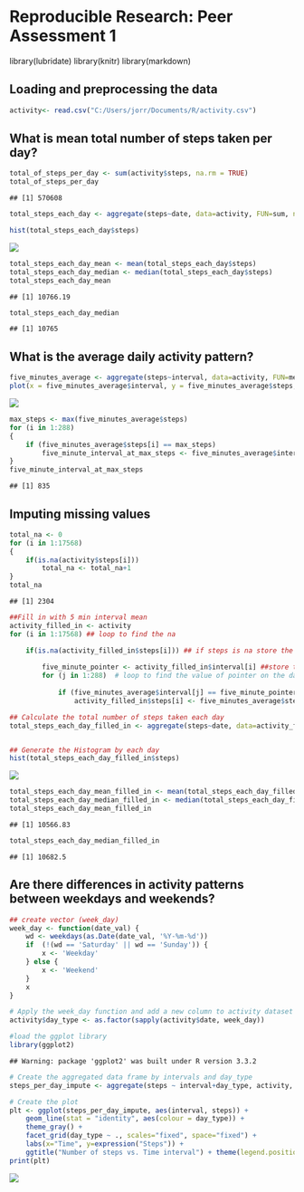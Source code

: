 # Reproducible Research: Peer Assessment 1

library(lubridate)
library(knitr)
library(markdown)

## Loading and preprocessing the data


```r
activity<- read.csv("C:/Users/jorr/Documents/R/activity.csv")
```


## What is mean total number of steps taken per day?

```r
total_of_steps_per_day <- sum(activity$steps, na.rm = TRUE)
total_of_steps_per_day 
```

```
## [1] 570608
```

```r
total_steps_each_day <- aggregate(steps~date, data=activity, FUN=sum, na.rm=TRUE)
```



```r
hist(total_steps_each_day$steps)
```

![](PA1_template_files/figure-html/unnamed-chunk-3-1.png)<!-- -->

```r
total_steps_each_day_mean <- mean(total_steps_each_day$steps)
total_steps_each_day_median <- median(total_steps_each_day$steps)
total_steps_each_day_mean
```

```
## [1] 10766.19
```

```r
total_steps_each_day_median 
```

```
## [1] 10765
```


## What is the average daily activity pattern?

```r
five_minutes_average <- aggregate(steps~interval, data=activity, FUN=mean, na.rm=TRUE)
plot(x = five_minutes_average$interval, y = five_minutes_average$steps, type = "l") 
```

![](PA1_template_files/figure-html/unnamed-chunk-4-1.png)<!-- -->

```r
max_steps <- max(five_minutes_average$steps)
for (i in 1:288) 
{
    if (five_minutes_average$steps[i] == max_steps)
        five_minute_interval_at_max_steps <- five_minutes_average$interval[i]
}
five_minute_interval_at_max_steps
```

```
## [1] 835
```



## Imputing missing values

```r
total_na <- 0
for (i in 1:17568)
{
    if(is.na(activity$steps[i])) 
        total_na <- total_na+1 
}
total_na
```

```
## [1] 2304
```





```r
##Fill in with 5 min interval mean
activity_filled_in <- activity
for (i in 1:17568) ## loop to find the na

    if(is.na(activity_filled_in$steps[i])) ## if steps is na store the pointer 
     
        five_minute_pointer <- activity_filled_in$interval[i] ##store the value of pointer to find the mean on five minute interval
        for (j in 1:288)  # loop to find the value of pointer on the data frame of five minute interval
        
            if (five_minutes_average$interval[j] == five_minute_pointer) ## finding the value of mean of five minute interval data frame
                activity_filled_in$steps[i] <- five_minutes_average$steps[j] ## replacing the na by the mean in that fime minute interval 
```



```r
## Calculate the total number of steps taken each day
total_steps_each_day_filled_in <- aggregate(steps~date, data=activity_filled_in, FUN=sum, na.rm=TRUE)


## Generate the Histogram by each day
hist(total_steps_each_day_filled_in$steps)
```

![](PA1_template_files/figure-html/unnamed-chunk-7-1.png)<!-- -->

```r
total_steps_each_day_mean_filled_in <- mean(total_steps_each_day_filled_in$steps)
total_steps_each_day_median_filled_in <- median(total_steps_each_day_filled_in$steps)
total_steps_each_day_mean_filled_in
```

```
## [1] 10566.83
```

```r
total_steps_each_day_median_filled_in
```

```
## [1] 10682.5
```



## Are there differences in activity patterns between weekdays and weekends?

 

```r
## create vector (week_day) 
week_day <- function(date_val) {
    wd <- weekdays(as.Date(date_val, '%Y-%m-%d'))
    if  (!(wd == 'Saturday' || wd == 'Sunday')) {
        x <- 'Weekday'
    } else {
        x <- 'Weekend'
    }
    x
}

# Apply the week_day function and add a new column to activity dataset
activity$day_type <- as.factor(sapply(activity$date, week_day))

#load the ggplot library
library(ggplot2)
```

```
## Warning: package 'ggplot2' was built under R version 3.3.2
```

```r
# Create the aggregated data frame by intervals and day_type
steps_per_day_impute <- aggregate(steps ~ interval+day_type, activity, mean)

# Create the plot
plt <- ggplot(steps_per_day_impute, aes(interval, steps)) +
    geom_line(stat = "identity", aes(colour = day_type)) +
    theme_gray() +
    facet_grid(day_type ~ ., scales="fixed", space="fixed") +
    labs(x="Time", y=expression("Steps")) +
    ggtitle("Number of steps vs. Time interval") + theme(legend.position="none")
print(plt)
```

![](PA1_template_files/figure-html/unnamed-chunk-8-1.png)<!-- -->

